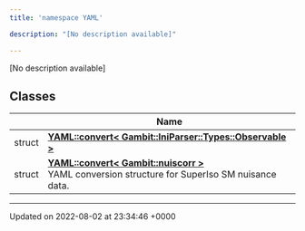 ```yaml
---
title: 'namespace YAML'

description: "[No description available]"

---
```







[No description available]

## Classes

|                | Name           |
| -------------- | -------------- |
| struct | **[YAML::convert< Gambit::IniParser::Types::Observable >](/documentation/code/colliderbit_development/classes/structyaml_1_1convert_3_01gambit_1_1iniparser_1_1types_1_1observable_01_4/)**  |
| struct | **[YAML::convert< Gambit::nuiscorr >](/documentation/code/colliderbit_development/classes/structyaml_1_1convert_3_01gambit_1_1nuiscorr_01_4/)** <br>YAML conversion structure for SuperIso SM nuisance data.  |






-------------------------------

Updated on 2022-08-02 at 23:34:46 +0000